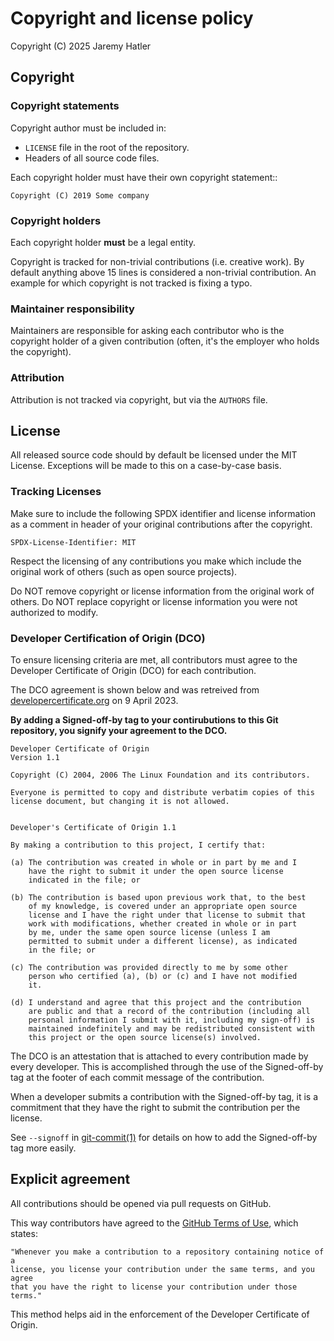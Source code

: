 # Copyright and license policy

Copyright (C) 2025 Jaremy Hatler

## Copyright

### Copyright statements

Copyright author must be included in:

- `LICENSE` file in the root of the repository.
- Headers of all source code files.

Each copyright holder must have their own copyright statement::

```text
Copyright (C) 2019 Some company
```

### Copyright holders

Each copyright holder **must** be a legal entity.

Copyright is tracked for non-trivial contributions (i.e. creative work). By
default anything above 15 lines is considered a non-trivial contribution.
An example for which copyright is not tracked is fixing a typo.

### Maintainer responsibility

Maintainers are responsible for asking each contributor who is the copyright
holder of a given contribution (often, it's the employer who holds the
copyright).

### Attribution

Attribution is not tracked via copyright, but via the `AUTHORS` file.

## License

All released source code should by default be licensed under the
MIT License. Exceptions will be made to this on a case-by-case basis.

### Tracking Licenses

Make sure to include the following SPDX identifier and license information
as a comment in header of your original contributions after the copyright.

```text
SPDX-License-Identifier: MIT
```

Respect the licensing of any contributions you make which include the original
work of others (such as open source projects).

Do NOT remove copyright or license information from the original work of others.
Do NOT replace copyright or license information you were not authorized to modify.

### Developer Certification of Origin (DCO)

To ensure licensing criteria are met, all contributors must agree to
the Developer Certificate of Origin (DCO) for each contribution.

The DCO agreement is shown below and was retreived from
[developercertificate.org](https://developercertificate.org/)
on 9 April 2023.

**By adding a Signed-off-by tag to your contirubutions to this Git repository, you signify your agreement to the DCO.**

```text
Developer Certificate of Origin
Version 1.1

Copyright (C) 2004, 2006 The Linux Foundation and its contributors.

Everyone is permitted to copy and distribute verbatim copies of this
license document, but changing it is not allowed.


Developer's Certificate of Origin 1.1

By making a contribution to this project, I certify that:

(a) The contribution was created in whole or in part by me and I
    have the right to submit it under the open source license
    indicated in the file; or

(b) The contribution is based upon previous work that, to the best
    of my knowledge, is covered under an appropriate open source
    license and I have the right under that license to submit that
    work with modifications, whether created in whole or in part
    by me, under the same open source license (unless I am
    permitted to submit under a different license), as indicated
    in the file; or

(c) The contribution was provided directly to me by some other
    person who certified (a), (b) or (c) and I have not modified
    it.

(d) I understand and agree that this project and the contribution
    are public and that a record of the contribution (including all
    personal information I submit with it, including my sign-off) is
    maintained indefinitely and may be redistributed consistent with
    this project or the open source license(s) involved.
```

The DCO is an attestation that is attached to every contribution
made by every developer. This is accomplished through the use of
the Signed-off-by tag at the footer of each commit message of the
contribution.

When a developer submits a contribution with the Signed-off-by tag,
it is a commitment that they have the right to submit the contribution
per the license.

See `--signoff` in
[git-commit(1)](https://git-scm.com/docs/git-commit#Documentation/git-commit.txt---signoff)
for details on how to add the Signed-off-by tag more easily.

## Explicit agreement

All contributions should be opened via pull requests on GitHub.

This way contributors have agreed to the
[GitHub Terms of Use](https://help.github.com/articles/github-terms-of-service/),
which states:

```text
"Whenever you make a contribution to a repository containing notice of a
license, you license your contribution under the same terms, and you agree
that you have the right to license your contribution under those terms."
```

This method helps aid in the enforcement of the Developer Certificate of Origin.
